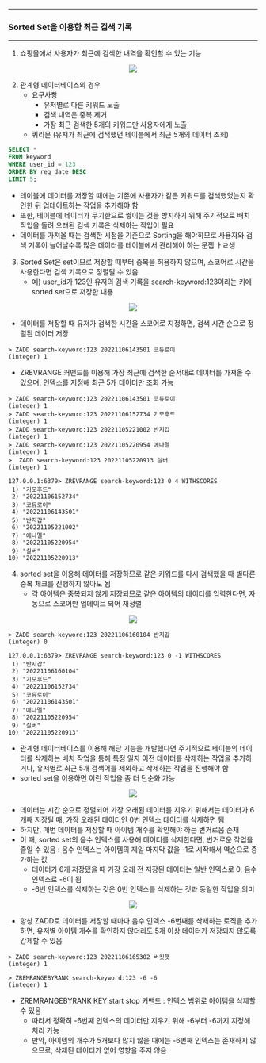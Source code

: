 -----
### Sorted Set을 이용한 최근 검색 기록
-----
1. 쇼핑몰에서 사용자가 최근에 검색한 내역을 확인할 수 있는 기능
<div align="center">
<img src="https://github.com/user-attachments/assets/6282dbd0-d50c-438b-9d42-c95cb6786afe">
</div>

2. 관계형 데이터베이스의 경우
   - 요구사항
     + 유저별로 다른 키워드 노출
     + 검색 내역은 중복 제거
     + 가장 최근 검색한 5개의 키워드만 사용자에게 노출
   - 쿼리문 (유저가 최근에 검색했던 테이블에서 최근 5개의 데이터 조회)
```sql
SELECT *
FROM keyword
WHERE user_id = 123
ORDER BY reg_date DESC
LIMIT 5;
```
   - 테이블에 데이터를 저장할 때에는 기존에 사용자가 같은 키워드를 검색했었는지 확인한 뒤 업데이트하는 작업을 추가해야 함
   - 또한, 테이블에 데이터가 무기한으로 쌓이는 것을 방지하기 위해 주기적으로 배치 작업을 돌려 오래된 검색 기록은 삭제하는 작업이 필요
   - 데이터를 가져올 때는 검색한 시점을 기준으로 Sorting을 해야하므로 사용자와 검색 기록이 늘어날수록 많은 데이터를 테이블에서 관리해야 하는 문젭 ㅏㄹ생

3. Sorted Set은 set이므로 저장할 때부터 중복을 허용하지 않으며, 스코어로 시간을 사용한다면 검색 기록으로 정렬될 수 있음
   - 예) user_id가 123인 유저의 검색 기록을 search-keyword:123이라는 키에 sorted set으로 저장한 내용
<div align="center">
<img src="https://github.com/user-attachments/assets/eaa3986f-320d-4e38-a0c1-7e6164e7323d">
</div>

   - 데이터를 저장할 때 유저가 검색한 시간을 스코어로 지정하면, 검색 시간 순으로 정렬된 데이터 저장
```redis
> ZADD search-keyword:123 20221106143501 코듀로이
(integer) 1
```
   - ZREVRANGE 커맨드를 이용해 가장 최근에 검색한 순서대로 데이터를 가져올 수 있으며, 인덱스를 지정해 최근 5개 데이터만 조회 가능
```redis
> ZADD search-keyword:123 20221106143501 코듀로이
(integer) 1
> ZADD search-keyword:123 20221106152734 기모후드
(integer) 1
> ZADD search-keyword:123 20221105221002 반지갑
(integer) 1
> ZADD search-keyword:123 20221105220954 에나멜
(integer) 1
>  ZADD search-keyword:123 20221105220913 실버
(integer) 1
```
```redis
127.0.0.1:6379> ZREVRANGE search-keyword:123 0 4 WITHSCORES
 1) "기모후드"
 2) "20221106152734"
 3) "코듀로이"
 4) "20221106143501"
 5) "반지갑"
 6) "20221105221002"
 7) "에나멜"
 8) "20221105220954"
 9) "실버"
10) "20221105220913"
```

4. sorted set을 이용해 데이터를 저장하므로 같은 키워드를 다시 검색했을 때 별다른 중복 체크를 진행하지 않아도 됨
   - 각 아이템은 중복되지 않게 저장되므로 같은 아이템의 데이터를 입력한다면, 자동으로 스코어만 업데이트 되어 재정렬
<div align="center">
<img src="https://github.com/user-attachments/assets/51b39df1-a726-45c2-bbb4-79b5ca630ce1">
</div>

```redis
> ZADD search-keyword:123 20221106160104 반지갑
(integer) 0
```
```redis
127.0.0.1:6379> ZREVRANGE search-keyword:123 0 -1 WITHSCORES
 1) "반지갑"
 2) "20221106160104"
 3) "기모후드"
 4) "20221106152734"
 5) "코듀로이"
 6) "20221106143501"
 7) "에나멜"
 8) "20221105220954"
 9) "실버"
10) "20221105220913"
```
   - 관계형 데이터베이스를 이용해 해당 기능을 개발했다면 주기적으로 테이블의 데이터를 삭제하는 배치 작업을 통해 특정 일자 이전 데이터를 삭제하는 작업을 추가하거나, 유저별로 최근 5개 검색어를 제외하고 삭제하는 작업을 진행해야 함
   - sorted set을 이용하면 이런 작업을 좀 더 단순화 가능
<div align="center">
<img src="https://github.com/user-attachments/assets/42397198-895f-4c12-84d9-973a20b47238">
</div>

   - 데이터는 시간 순으로 정렬되어 가장 오래된 데이터를 지우기 위해서는 데이터가 6개째 저장될 때, 가장 오래된 데이터인 0번 인덱스 데이터를 삭제하면 됨
   - 하지만, 매번 데이터를 저장할 때 아이템 개수를 확인해야 하는 번거로움 존재
   - 이 때, sorted set의 음수 인덱스를 사용해 데이터를 삭제한다면, 번거로운 작업을 줄일 수 있음 : 음수 인덱스는 아이템의 제일 마지막 값을 -1로 시작해서 역순으로 증가하는 값
     + 데이터가 6개 저장됐을 때 가장 오래 전 저장된 데이터는 일반 인덱스로 0, 음수 인덱스로 -6이 됨
     + -6번 인덱스를 삭제하는 것은 0번 인덱스를 삭제하는 것과 동일한 작업을 의미
<div align="center">
<img src="https://github.com/user-attachments/assets/782ffb8e-260d-442e-b127-f2e5b23787a7">
</div>

   - 항상 ZADD로 데이터를 저장할 때마다 음수 인덱스 -6번째를 삭제하는 로직을 추가하면, 유저별 아이템 개수를 확인하지 않더라도 5개 이상 데이터가 저장되지 않도록 강제할 수 있음
```redis
> ZADD search-keyword:123 20221106165302 버킷햇
(integer) 1

> ZREMRANGEBYRANK search-keyword:123 -6 -6
(integer) 1
```
   - ZREMRANGEBYRANK KEY start stop 커맨드 : 인덱스 범위로 아이템을 삭제할 수 있음
     + 따라서 정확히 -6번째 인덱스의 데이터만 지우기 위해 -6부터 -6까지 지정해 처리 가능
     + 만약, 아이템의 개수가 5개보다 많지 않을 때에는 -6번째 인덱스는 존재하지 않으므로, 삭제된 데이터가 없어 영향을 주지 않음
    
